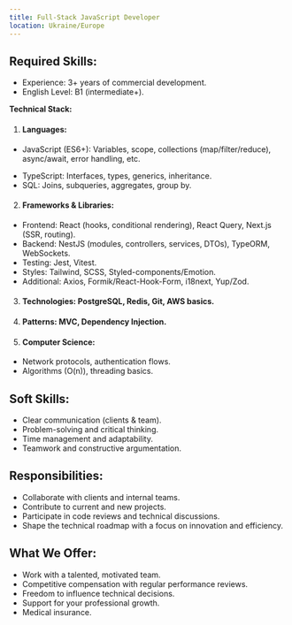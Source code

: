 ```yaml
---
title: Full-Stack JavaScript Developer
location: Ukraine/Europe
---
```

## Required Skills:

* Experience: 3+ years of commercial development.
* English Level: B1 (intermediate+).

**Technical Stack:**

1. #### Languages:

* JavaScript (ES6+): Variables, scope, collections (map/filter/reduce), async/await, error handling, etc.

<!---->

* TypeScript: Interfaces, types, generics, inheritance.
* SQL: Joins, subqueries, aggregates, group by.

2. #### **Frameworks & Libraries:**

* Frontend: React (hooks, conditional rendering), React Query, Next.js (SSR, routing).
* Backend: NestJS (modules, controllers, services, DTOs), TypeORM, WebSockets.
* Testing: Jest, Vitest.
* Styles: Tailwind, SCSS, Styled-components/Emotion.
* Additional: Axios, Formik/React-Hook-Form, i18next, Yup/Zod.

3. #### **Technologies:** PostgreSQL, Redis, Git, AWS basics.
4. #### **Patterns:** MVC, Dependency Injection.
5. #### **Computer Science:**

* Network protocols, authentication flows.
* Algorithms (O(n)), threading basics.

## Soft Skills:

* Clear communication (clients & team).
* Problem-solving and critical thinking.
* Time management and adaptability.
* Teamwork and constructive argumentation.

## Responsibilities:

* Collaborate with clients and internal teams.
* Contribute to current and new projects.
* Participate in code reviews and technical discussions.
* Shape the technical roadmap with a focus on innovation and efficiency.

## What We Offer:

* Work with a talented, motivated team.
* Competitive compensation with regular performance reviews.
* Freedom to influence technical decisions.
* Support for your professional growth.
* Medical insurance.
